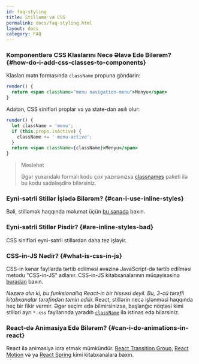```yaml
---
id: faq-styling
title: Stilləmə və CSS
permalink: docs/faq-styling.html
layout: docs
category: FAQ
---
```


### Komponentlərə CSS Klaslarını Necə Əlavə Edə Bilərəm? {#how-do-i-add-css-classes-to-components}

Klasları mətn formasında `className` propuna göndərin:

```jsx
render() {
  return <span className="menu navigation-menu">Menyu</span>
}
```

Adətən, CSS sinifləri proplar və ya state-dən asılı olur:

```jsx
render() {
  let className = 'menu';
  if (this.props.isActive) {
    className += ' menu-active';
  }
  return <span className={className}>Menyu</span>
}
```

>Məsləhət
>
>Əgər yuxarıdakı formalı kodu çox yazırsınızsa [classnames](https://www.npmjs.com/package/classnames#usage-with-reactjs) paketi ilə bu kodu sadələşdirə bilərsiniz.

### Eyni-sətrli Stillər İşlədə Bilərəm? {#can-i-use-inline-styles}

Bəli, stilləmək haqqında məlumat üçün [bu sənədə](/docs/dom-elements.html#style) baxın.

### Eyni-sətrli Stillər Pisdir? {#are-inline-styles-bad}

CSS sinifləri eyni-sətrli stillərdən daha tez işləyir.

### CSS-in-JS Nədir? {#what-is-css-in-js}

CSS-in kənar fayllarda tərtib edilməsi əvəzinə JavaScript-də tərtib edilməsi metodu "CSS-in-JS" adlanır. CSS-in-JS kitabxanalarının müqayisəsinə [buradan](https://github.com/MicheleBertoli/css-in-js) baxın.

_Nəzərə alın ki, bu funksionallıq React-in bir hissəsi deyil. Bu, 3-cü tərəfli kitabxanalar tərəfindən təmin edilir._ React, stillərin necə işlənməsi haqqında heç bir fikir vermir. Əgər seçim edə bilmirsinizsə, başlanğıc nöqtəsi kimi stilləri ayrı `*.css` fayllarında yaradıb [`className`](/docs/dom-elements.html#classname) ilə istinas edə bilərsiniz.

### React-də Animasiya Edə Bilərəm? {#can-i-do-animations-in-react}

React ilə animasiya icra etmək mümkündür. [React Transition Group](https://reactcommunity.org/react-transition-group/), [React Motion](https://github.com/chenglou/react-motion) və ya [React Spring](https://github.com/react-spring/react-spring) kimi kitabxanalara baxın.
